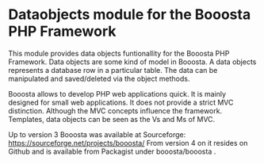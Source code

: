 # Dataobjects module for the Booosta PHP Framework

This module provides data objects funtionallity for the Booosta PHP Framework. Data objects are some kind
of model in Booosta. A data objects represents a database row in a particular table. The data can be 
manipulated and saved/deleted via the object methods.

Booosta allows to develop PHP web applications quick. It is mainly designed for small web applications.
It does not provide a strict MVC distinction. Although the MVC concepts influence the framework. Templates,
data objects can be seen as the Vs and Ms of MVC.

Up to version 3 Booosta was available at Sourceforge: https://sourceforge.net/projects/booosta/ From version
4 on it resides on Github and is available from Packagist under booosta/booosta .
